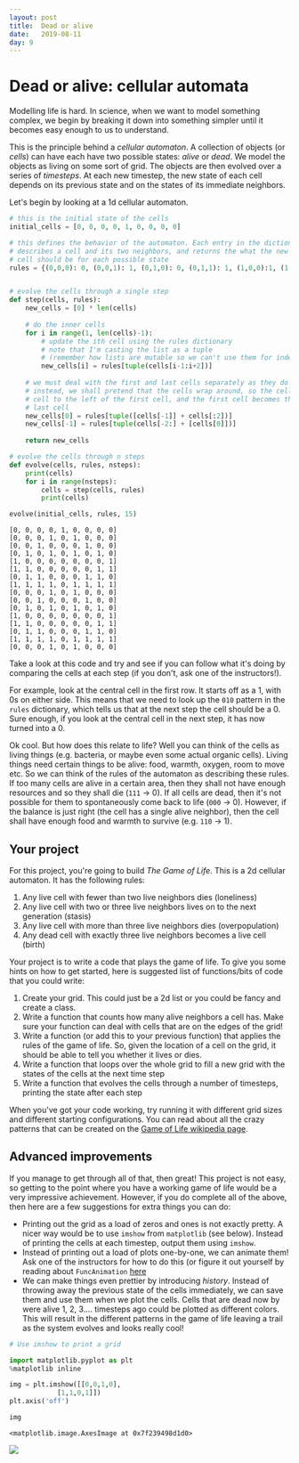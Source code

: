 ```yaml
---
layout: post
title:  Dead or alive
date:   2019-08-11
day: 9
---
```



# Dead or alive: cellular automata

Modelling life is hard. In science, when we want to model something complex, we begin by breaking it down into something simpler until it becomes easy enough to us to understand. 

This is the principle behind a *cellular automaton*. A collection of objects (or *cells*) can have each have two possible states: *alive* or *dead*. We model the objects as living on some sort of grid. The objects are then evolved over a series of *timesteps*. At each new timestep, the new state of each cell depends on its previous state and on the states of its immediate neighbors. 

Let's begin by looking at a 1d cellular automaton.


```python
# this is the initial state of the cells
initial_cells = [0, 0, 0, 0, 1, 0, 0, 0, 0]

# this defines the behavior of the automaton. Each entry in the dictionary 
# describes a cell and its two neighbors, and returns the what the new value of the 
# cell should be for each possible state
rules = {(0,0,0): 0, (0,0,1): 1, (0,1,0): 0, (0,1,1): 1, (1,0,0):1, (1,0,1): 0, (1,1,0): 1, (1,1,1): 0}


# evolve the cells through a single step
def step(cells, rules):
    new_cells = [0] * len(cells)
    
    # do the inner cells 
    for i in range(1, len(cells)-1):
        # update the ith cell using the rules dictionary
        # note that I'm casting the list as a tuple 
        # (remember how lists are mutable so we can't use them for indexing?)
        new_cells[i] = rules[tuple(cells[i-1:i+2])]
        
    # we must deal with the first and last cells separately as they do not have both neighbors
    # instead, we shall pretend that the cells wrap around, so the cell at the end becomes the 
    # cell to the left of the first cell, and the first cell becomes the cell to the right of the 
    # last cell
    new_cells[0] = rules[tuple([cells[-1]] + cells[:2])]
    new_cells[-1] = rules[tuple(cells[-2:] + [cells[0]])]
    
    return new_cells

# evolve the cells through n steps
def evolve(cells, rules, nsteps):
    print(cells)
    for i in range(nsteps):
        cells = step(cells, rules)
        print(cells)
```


```python
evolve(initial_cells, rules, 15)
```

    [0, 0, 0, 0, 1, 0, 0, 0, 0]
    [0, 0, 0, 1, 0, 1, 0, 0, 0]
    [0, 0, 1, 0, 0, 0, 1, 0, 0]
    [0, 1, 0, 1, 0, 1, 0, 1, 0]
    [1, 0, 0, 0, 0, 0, 0, 0, 1]
    [1, 1, 0, 0, 0, 0, 0, 1, 1]
    [0, 1, 1, 0, 0, 0, 1, 1, 0]
    [1, 1, 1, 1, 0, 1, 1, 1, 1]
    [0, 0, 0, 1, 0, 1, 0, 0, 0]
    [0, 0, 1, 0, 0, 0, 1, 0, 0]
    [0, 1, 0, 1, 0, 1, 0, 1, 0]
    [1, 0, 0, 0, 0, 0, 0, 0, 1]
    [1, 1, 0, 0, 0, 0, 0, 1, 1]
    [0, 1, 1, 0, 0, 0, 1, 1, 0]
    [1, 1, 1, 1, 0, 1, 1, 1, 1]
    [0, 0, 0, 1, 0, 1, 0, 0, 0]


Take a look at this code and try and see if you can follow what it's doing by comparing the cells at each step (if you don't, ask one of the instructors!). 

For example, look at the central cell in the first row. It starts off as a 1, with 0s on either side. This means that we need to look up the `010` pattern in the `rules` dictionary, which tells us that at the next step the cell should be a 0. Sure enough, if you look at the central cell in the next step, it has now turned into a 0. 

Ok cool. But how does this relate to life? Well you can think of the cells as living things (e.g. bacteria, or maybe even some actual organic cells). Living things need certain things to be alive: food, warmth, oxygen, room to move etc. So we can think of the rules of the automaton as describing these rules. If too many cells are alive in a certain area, then they shall not have enough resources and so they shall die (`111` -> 0). If all cells are dead, then it's not possible for them to spontaneously come back to life (`000` -> 0). However, if the balance is just right (the cell has a single alive neighbor), then the cell shall have enough food and warmth to survive (e.g. `110` -> 1).

## Your project

For this project, you're going to build *The Game of Life*. This is a 2d cellular automaton. It has the following rules:
1. Any live cell with fewer than two live neighbors dies (loneliness)
2. Any live cell with two or three live neighbors lives on to the next generation (stasis)
3. Any live cell with more than three live neighbors dies (overpopulation)
4. Any dead cell with exactly three live neighbors becomes a live cell (birth)

Your project is to write a code that plays the game of life. To give you some hints on how to get started, here is suggested list of functions/bits of code that you could write:
1. Create your grid. This could just be a 2d list or you could be fancy and create a class.
2. Write a function that counts how many alive neighbors a cell has. Make sure your function can deal with cells that are on the edges of the grid! 
3. Write a function (or add this to your previous function) that applies the rules of the game of life. So, given the location of a cell on the grid, it should be able to tell you whether it lives or dies.
4. Write a function that loops over the whole grid to fill a new grid with the states of the cells at the next time step
5. Write a function that evolves the cells through a number of timesteps, printing the state after each step

When you've got your code working, try running it with different grid sizes and different starting configurations. You can read about all the crazy patterns that can be created on the [Game of Life wikipedia page](https://en.wikipedia.org/wiki/Conway%27s_Game_of_Life). 

## Advanced improvements

If you manage to get through all of that, then great! This project is not easy, so getting to the point where you have a working game of life would be a very impressive achievement. However, if you do complete all of the above, then here are a few suggestions for extra things you can do:
- Printing out the grid as a load of zeros and ones is not exactly pretty. A nicer way would be to use `imshow` from `matplotlib` (see below). Instead of printing the cells at each timestep, output them using `imshow`.
- Instead of printing out a load of plots one-by-one, we can animate them! Ask one of the instructors for how to do this (or figure it out yourself by reading about `FuncAnimation` [here](https://towardsdatascience.com/animations-with-matplotlib-d96375c5442c)
- We can make things even prettier by introducing *history*. Instead of throwing away the previous state of the cells immediately, we can save them and use them when we plot the cells. Cells that are dead now by were alive 1, 2, 3.... timesteps ago could be plotted as different colors. This will result in the different patterns in the game of life leaving a trail as the system evolves and looks really cool!


```python
# Use imshow to print a grid

import matplotlib.pyplot as plt
%matplotlib inline

img = plt.imshow([[0,0,1,0],
            [1,1,0,1]])
plt.axis('off')

img
```




    <matplotlib.image.AxesImage at 0x7f239498d1d0>




<img src="{{ site.baseurl }}/images/dead_or_alive_4_1.png" />



